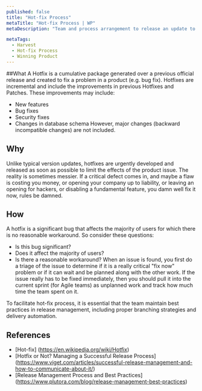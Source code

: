 ```yaml
---
published: false
title: "Hot-fix Process"
metaTitle: "Hot-fix Process | WP"
metaDescription: "Team and process arrangement to release an update to fix a critical or major error while maintaining SLA obligations in production."

metaTags:
  - Harvest
  - Hot-fix Process
  - Winning Product
---
```


##What
A Hotfix is a cumulative package generated over a previous official release and created to fix a problem in a product (e.g. bug fix). Hotfixes are incremental and include the improvements in previous Hotfixes and Patches. These improvements may include: 
- New features
- Bug fixes
- Security fixes
- Changes in database schema
However, major changes (backward incompatible changes) are not included.

## Why
Unlike typical version updates, hotfixes are urgently developed and released as soon as possible to limit the effects of the product issue. The reality is sometimes messier. If a critical defect comes in, and maybe a flaw is costing you money, or opening your company up to liability, or leaving an opening for hackers, or disabling a fundamental feature, you damn well fix it now, rules be damned.

## How
A hotfix is a significant bug that affects the majority of users for which there is no reasonable workaround. So consider these questions:
- Is this bug significant?
- Does it affect the majority of users?
- Is there a reasonable workaround?
When an issue is found, you first do a triage of the issue to determine if it is a really critical "fix now" problem or if it can wait and be planned along with the other work.
If the issue really has to be fixed immediately, then you should pull it into the current sprint (for Agile teams) as unplanned work and track how much time the team spent on it.

To facilitate hot-fix process, it is essential that the team maintain best practices in release management, including proper branching strategies and delivery automation.


## References
- [Hot-fix] (https://en.wikipedia.org/wiki/Hotfix)
- [Hotfix or Not? Managing a Successful Release Process] (https://www.viget.com/articles/successful-release-management-and-how-to-communicate-about-it/)
- [Release Management Process and Best Practices] (https://www.plutora.com/blog/release-management-best-practices)
